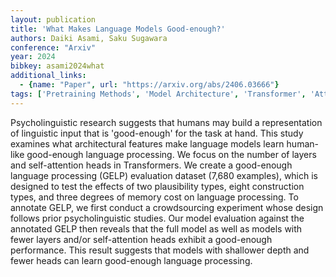 ```yaml
---
layout: publication
title: 'What Makes Language Models Good-enough?'
authors: Daiki Asami, Saku Sugawara
conference: "Arxiv"
year: 2024
bibkey: asami2024what
additional_links:
  - {name: "Paper", url: "https://arxiv.org/abs/2406.03666"}
tags: ['Pretraining Methods', 'Model Architecture', 'Transformer', 'Attention Mechanism']
---
```

Psycholinguistic research suggests that humans may build a representation of
linguistic input that is 'good-enough' for the task at hand. This study
examines what architectural features make language models learn human-like
good-enough language processing. We focus on the number of layers and
self-attention heads in Transformers. We create a good-enough language
processing (GELP) evaluation dataset (7,680 examples), which is designed to
test the effects of two plausibility types, eight construction types, and three
degrees of memory cost on language processing. To annotate GELP, we first
conduct a crowdsourcing experiment whose design follows prior psycholinguistic
studies. Our model evaluation against the annotated GELP then reveals that the
full model as well as models with fewer layers and/or self-attention heads
exhibit a good-enough performance. This result suggests that models with
shallower depth and fewer heads can learn good-enough language processing.
